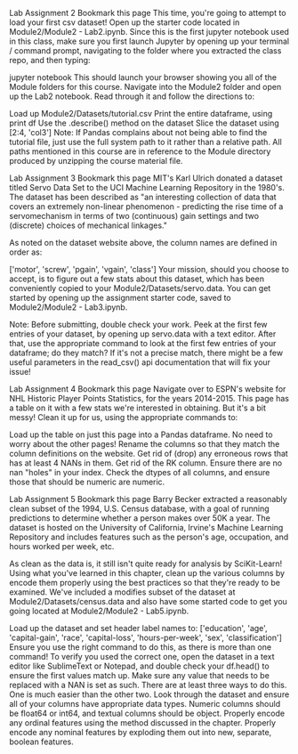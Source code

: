 Lab Assignment 2
 Bookmark this page
This time, you're going to attempt to load your first csv dataset! Open up the starter code located in Module2/Module2 - Lab2.ipynb. Since this is the first jupyter notebook used in this class, make sure you first launch Jupyter by opening up your terminal / command prompt, navigating to the folder where you extracted the class repo, and then typing:

jupyter notebook
This should launch your browser showing you all of the Module folders for this course. Navigate into the Module2 folder and open up the Lab2 notebook. Read through it and follow the directions to:

Load up Module2/Datasets/tutorial.csv
Print the entire dataframe, using print df
Use the .describe() method on the dataset
Slice the dataset using [2:4, 'col3']
Note: If Pandas complains about not being able to find the tutorial file, just use the full system path to it rather than a relative path. All paths mentioned in this course are in reference to the Module directory produced by unzipping the course material file.


Lab Assignment 3
 Bookmark this page
MIT's Karl Ulrich donated a dataset titled Servo Data Set to the UCI Machine Learning Repository in the 1980's. The dataset has been described as "an interesting collection of data that covers an extremely non-linear phenomenon - predicting the rise time of a servomechanism in terms of two (continuous) gain settings and two (discrete) choices of mechanical linkages."

As noted on the dataset website above, the column names are defined in order as:

['motor', 'screw', 'pgain', 'vgain', 'class']
Your mission, should you choose to accept, is to figure out a few stats about this dataset, which has been conveniently copied to your Module2/Datasets/servo.data. You can get started by opening up the assignment starter code, saved to Module2/Module2 - Lab3.ipynb.

Note: Before submitting, double check your work. Peek at the first few entries of your dataset, by opening up servo.data with a text editor. After that, use the appropriate command to look at the first few entries of your dataframe; do they match? If it's not a precise match, there might be a few useful parameters in the read_csv() api documentation that will fix your issue!


Lab Assignment 4
 Bookmark this page
Navigate over to ESPN's website for NHL Historic Player Points Statistics, for the years 2014-2015. This page has a table on it with a few stats we're interested in obtaining. But it's a bit messy! Clean it up for us, using the appropriate commands to:

Load up the table on just this page into a Pandas dataframe. No need to worry about the other pages!
Rename the columns so that they match the column definitions on the website.
Get rid of (drop) any erroneous rows that has at least 4 NANs in them.
Get rid of the RK column.
Ensure there are no nan "holes" in your index.
Check the dtypes of all columns, and ensure those that should be numeric are numeric.


Lab Assignment 5
 Bookmark this page
Barry Becker extracted a reasonably clean subset of the 1994, U.S. Census database, with a goal of running predictions to determine whether a person makes over 50K a year. The dataset is hosted on the University of California, Irvine's Machine Learning Repository and includes features such as the person's age, occupation, and hours worked per week, etc.

As clean as the data is, it still isn't quite ready for analysis by SciKit-Learn! Using what you've learned in this chapter, clean up the various columns by encode them properly using the best practices so that they're ready to be examined. We've included a modifies subset of the dataset at Module2/Datasets/census.data and also have some started code to get you going located at Module2/Module2 - Lab5.ipynb.

Load up the dataset and set header label names to: ['education', 'age', 'capital-gain', 'race', 'capital-loss', 'hours-per-week', 'sex', 'classification']
Ensure you use the right command to do this, as there is more than one command! To verify you used the correct one, open the dataset in a text editor like SublimeText or Notepad, and double check your df.head() to ensure the first values match up.
Make sure any value that needs to be replaced with a NAN is set as such. There are at least three ways to do this. One is much easier than the other two.
Look through the dataset and ensure all of your columns have appropriate data types. Numeric columns should be float64 or int64, and textual columns should be object.
Properly encode any ordinal features using the method discussed in the chapter.
Properly encode any nominal features by exploding them out into new, separate, boolean features.
